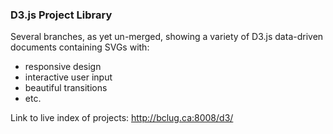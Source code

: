 ### D3.js Project Library


Several branches, as yet un-merged, showing a variety of D3.js data-driven
documents containing SVGs with:

* responsive design
* interactive user input
* beautiful transitions
* etc.

Link to live index of projects: http://bclug.ca:8008/d3/
